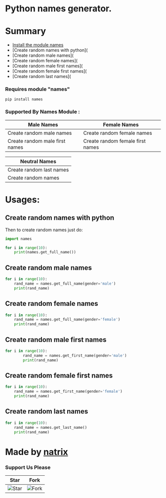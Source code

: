 # Python names generator.

# Summary

- [Install the module names](https://github.com/natrixdev/python-name-generator#Summary###Requiresmodule"names")
- [Create random names with python](
- [Create random male names](
- [Create random female names](
- [Create random male first names](
- [Create random female first names](
- [Create random last names](


### Requires module "names"
`pip install names`

### Supported By Names Module :

| Male Names                               | Female Names                             |
| ---------------------------------------- | ---------------------------------------- |
| Create random male names                 | Create random female names               |
|Create random male first names            | Create random female first names         |


| Neutral Names | 
|---------------|
|Create random last names|
|Create random names|

# Usages:

## Create random names with python
Then to create random names just do:

```py
import names

for i in range(10):
    print(names.get_full_name())
```

## Create random male names

```py
for i in range(10):
    rand_name = names.get_full_name(gender='male')
    print(rand_name)
 ```
    
## Create random female names

```py
for i in range(10):
    rand_name = names.get_full_name(gender='female')
    print(rand_name)
```

## Create random male first names

```py
for i in range(10):
        rand_name = names.get_first_name(gender='male')
        print(rand_name)
```

## Create random female first names

```py
for i in range(10):
    rand_name = names.get_first_name(gender='female')
    print(rand_name)
```

## Create random last names

```py 
for i in range(10):
    rand_name = names.get_last_name()
    print(rand_name)
 ```


# Made by [natrix](https://github.com/natrixdev)

### Support Us Please

| Star                                     | Fork                                     |
| ---------------------------------------- | ---------------------------------------- |
| ![Star](https://i.imgur.com/41nhvJ1.png) | ![Fork](https://i.imgur.com/MOtHDPV.png) |
